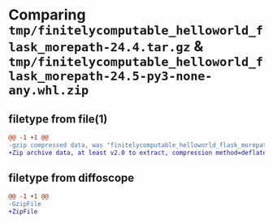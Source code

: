 # Comparing `tmp/finitelycomputable_helloworld_flask_morepath-24.4.tar.gz` & `tmp/finitelycomputable_helloworld_flask_morepath-24.5-py3-none-any.whl.zip`

## filetype from file(1)

```diff
@@ -1 +1 @@
-gzip compressed data, was "finitelycomputable_helloworld_flask_morepath-24.4.tar", last modified: Tue Apr 30 04:46:14 2024, max compression
+Zip archive data, at least v2.0 to extract, compression method=deflate
```

## filetype from diffoscope

```diff
@@ -1 +1 @@
-GzipFile
+ZipFile
```

